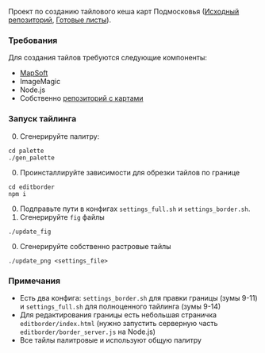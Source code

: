 ﻿Проект по созданию тайлового кеша карт Подмосковья ([Исходный репозиторий](https://github.com/slazav/map_podm), [Готовые листы](http://slazav.mccme.ru/maps/podm/index.htm)).

### Требования
Для создания тайлов требуются следующие компоненты:
  * [MapSoft](https://github.com/ushakov/mapsoft)
  * ImageMagic
  * Node.js
  * Собственно [репозиторий с картами](https://github.com/slazav/map_podm)
 
### Запуск тайлинга
  0. Сгенерируйте палитру:

  ```
  cd palette
  ./gen_palette
  ```

  0. Проинсталлируйте зависимости для обрезки тайлов по границе

  ```
  cd editborder
  npm i
  ```

  0. Подправьте пути в конфигах `settings_full.sh` и `settings_border.sh`.
  0. Сгенерируйте `fig` файлы

  ```
  ./update_fig
  ```

  0. Сгенерируйте собственно растровые тайлы

  ```
  ./update_png <settings_file>
  ```

### Примечания
  * Есть два конфига: `settings_border.sh` для правки границы (зумы 9-11) и `settings_full.sh` для полноценного тайлинга (зумы 9-14)
  * Для редактирования границы есть небольшая страничка `editborder/index.html` (нужно запустить серверную часть `editborder/border_server.js` на Node.js)
  * Все тайлы палитровые и используют общую палитру
